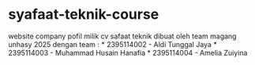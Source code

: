 # syafaat-teknik-course
website company pofil milik cv safaat teknik dibuat oleh team magang unhasy 2025
dengan team :
              * 2395114002 - Aldi Tunggal Jaya
              * 2395114003 - Muhammad Husain Hanafia
              * 2395114004 - Amelia Zuiyina
